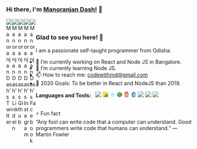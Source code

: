 ### Hi there, I'm [Manoranjan Dash!](https://codewithmd.com/) 👋

<a href="https://twitter.com/codewithmd">
  <img align="left" alt="Manoranjan Dash's Twitter" width="16px" src="https://cdn.jsdelivr.net/npm/simple-icons@v3/icons/twitter.svg" />
</a>
<a href="https://www.linkedin.com/in/codewithmd/">
  <img align="left" alt="Manoranjan Dash's Linkdein" width="16px" src="https://cdn.jsdelivr.net/npm/simple-icons@v3/icons/linkedin.svg" />
</a>
<a href="https://github.com/md-101">
  <img align="left" alt="Manoranjan Dash's Github" width="16px" src="https://cdn.jsdelivr.net/npm/simple-icons@v3/icons/github.svg" />
</a>
<a href="https://instagram.com/manoranjan__dash/">
  <img align="left" alt="Manoranjan Dash's Instagram" width="16px" src="https://cdn.jsdelivr.net/npm/simple-icons@v3/icons/instagram.svg" />
</a>
<a href="https://www.facebook.com/codewithmd/">
  <img align="left" alt="Manoranjan Dash's Facebook" width="16px" src="https://cdn.jsdelivr.net/npm/simple-icons@v3/icons/facebook.svg" />
</a>

<br />

### Glad to see you here! 🤩 &nbsp;

I am a passionate self-taught programmer from Odisha.
- 🔭 I’m currently working on React and Node JS in Bangalore.
- 🌱 I’m currently learning Node JS.
- 📫 How to reach me: codewithmd@gmail.com <br>
- 🥅 2020 Goals: To be better in React and NodeJS than 2019.

**Languages and Tools:** &nbsp;
<code><img height="15" src="https://res.cloudinary.com/practicaldev/image/fetch/s--LkL103Qa--/c_imagga_scale,f_auto,fl_progressive,h_900,q_auto,w_1600/https://d2eip9sf3oo6c2.cloudfront.net/tags/images/000/000/377/landscape/typescriptlang.png"></code>
<code><img height="15" src="https://raw.githubusercontent.com/github/explore/80688e429a7d4ef2fca1e82350fe8e3517d3494d/topics/javascript/javascript.png"></code>
<code><img height="15" src="https://raw.githubusercontent.com/github/explore/80688e429a7d4ef2fca1e82350fe8e3517d3494d/topics/react/react.png"></code>
<code><img height="15" src="https://raw.githubusercontent.com/github/explore/80688e429a7d4ef2fca1e82350fe8e3517d3494d/topics/nodejs/nodejs.png"></code>
<code><img height="15" src="https://raw.githubusercontent.com/github/explore/80688e429a7d4ef2fca1e82350fe8e3517d3494d/topics/html/html.png"></code>
<code><img height="15" src="https://raw.githubusercontent.com/github/explore/80688e429a7d4ef2fca1e82350fe8e3517d3494d/topics/css/css.png"></code>
<code><img height="15" src="https://react-query.tanstack.com/_next/static/images/logo-a65f848e05592e7de1dc2150454230fa.svg"></code>
<code><img height="15" src="https://material-ui.com/static/logo_raw.svg"></code>
<code><img height="15" src="https://upload.wikimedia.org/wikipedia/en/thumb/4/45/MongoDB-Logo.svg/500px-MongoDB-Logo.svg.png"></code>



<br />
⚡ Fun fact <br>
“Any fool can write code that a computer can understand. Good programmers write code that humans can understand.” — Martin Fowler
